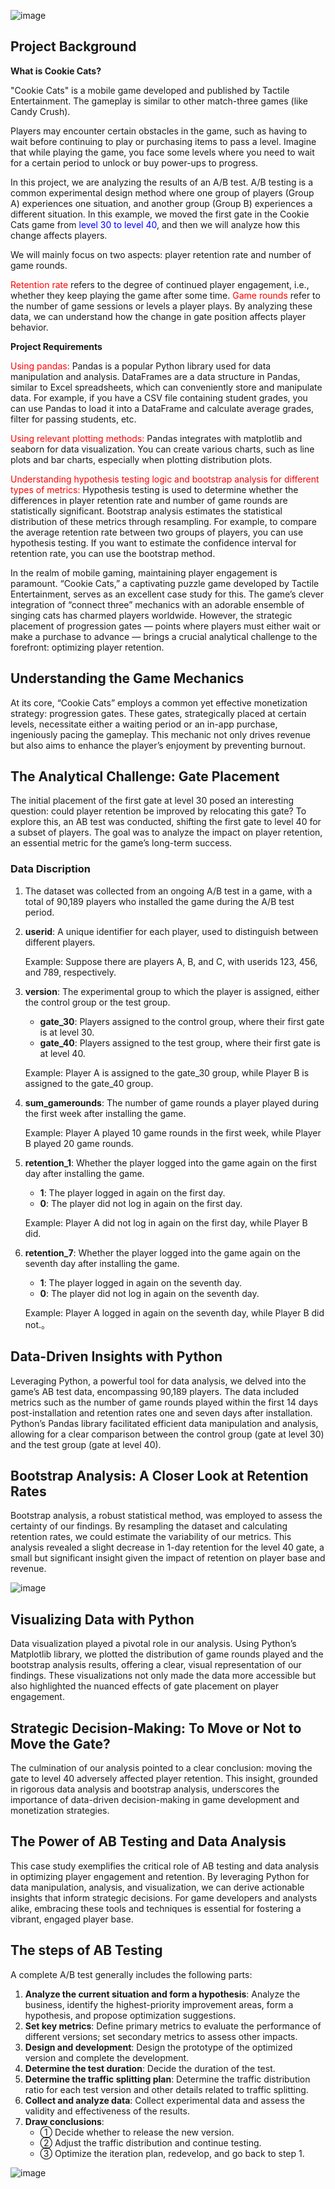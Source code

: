 ![image](https://github.com/user-attachments/assets/980c6187-8669-48cb-a35d-b288ffea97d9)
##  Project Background 
**What is Cookie Cats?**

"Cookie Cats" is a mobile game developed and published by Tactile Entertainment. The gameplay is similar to other match-three games (like Candy Crush).

Players may encounter certain obstacles in the game, such as having to wait before continuing to play or purchasing items to pass a level. Imagine that while playing the game, you face some levels where you need to wait for a certain period to unlock or buy power-ups to progress.

In this project, we are analyzing the results of an A/B test. A/B testing is a common experimental design method where one group of players (Group A) experiences one situation, and another group (Group B) experiences a different situation. In this example, we moved the first gate in the Cookie Cats game from <font color = blue>level 30 to level 40</font>, and then we will analyze how this change affects players.

We will mainly focus on two aspects: player retention rate and number of game rounds.

<font color = red>Retention rate</font> refers to the degree of continued player engagement, i.e., whether they keep playing the game after some time.
<font color = red>Game rounds</font> refer to the number of game sessions or levels a player plays. By analyzing these data, we can understand how the change in gate position affects player behavior.

**Project Requirements**

<font color = red>Using pandas:</font> Pandas is a popular Python library used for data manipulation and analysis. DataFrames are a data structure in Pandas, similar to Excel spreadsheets, which can conveniently store and manipulate data. For example, if you have a CSV file containing student grades, you can use Pandas to load it into a DataFrame and calculate average grades, filter for passing students, etc.

<font color = red>Using relevant plotting methods:</font> Pandas integrates with matplotlib and seaborn for data visualization. You can create various charts, such as line plots and bar charts, especially when plotting distribution plots.

<font color = red>Understanding hypothesis testing logic and bootstrap analysis for different types of metrics:</font> Hypothesis testing is used to determine whether the differences in player retention rate and number of game rounds are statistically significant. Bootstrap analysis estimates the statistical distribution of these metrics through resampling. For example, to compare the average retention rate between two groups of players, you can use hypothesis testing. If you want to estimate the confidence interval for retention rate, you can use the bootstrap method.

In the realm of mobile gaming, maintaining player engagement is paramount. “Cookie Cats,” a captivating puzzle game developed by Tactile Entertainment, serves as an excellent case study for this. The game’s clever integration of “connect three” mechanics with an adorable ensemble of singing cats has charmed players worldwide. However, the strategic placement of progression gates — points where players must either wait or make a purchase to advance — brings a crucial analytical challenge to the forefront: optimizing player retention.

## Understanding the Game Mechanics

At its core, “Cookie Cats” employs a common yet effective monetization strategy: progression gates. These gates, strategically placed at certain levels, necessitate either a waiting period or an in-app purchase, ingeniously pacing the gameplay. This mechanic not only drives revenue but also aims to enhance the player’s enjoyment by preventing burnout.

## The Analytical Challenge: Gate Placement

The initial placement of the first gate at level 30 posed an interesting question: could player retention be improved by relocating this gate? To explore this, an AB test was conducted, shifting the first gate to level 40 for a subset of players. The goal was to analyze the impact on player retention, an essential metric for the game’s long-term success.

### Data Discription <a name= '2'></a>
1. The dataset was collected from an ongoing A/B test in a game, with a total of 90,189 players who installed the game during the A/B test period.

  1. **userid**: A unique identifier for each player, used to distinguish between different players.

     Example: Suppose there are players A, B, and C, with userids 123, 456, and 789, respectively.

  2. **version**: The experimental group to which the player is assigned, either the control group or the test group.

     - **gate_30**: Players assigned to the control group, where their first gate is at level 30.
     - **gate_40**: Players assigned to the test group, where their first gate is at level 40.

     Example: Player A is assigned to the gate_30 group, while Player B is assigned to the gate_40 group.

  3. **sum_gamerounds**: The number of game rounds a player played during the first week after installing the game.

     Example: Player A played 10 game rounds in the first week, while Player B played 20 game rounds.

  4. **retention_1**: Whether the player logged into the game again on the first day after installing the game.

     - **1**: The player logged in again on the first day.
     - **0**: The player did not log in again on the first day.

     Example: Player A did not log in again on the first day, while Player B did.

  5. **retention_7**: Whether the player logged into the game again on the seventh day after installing the game.

     - **1**: The player logged in again on the seventh day.
     - **0**: The player did not log in again on the seventh day.

     Example: Player A logged in again on the seventh day, while Player B did not.。
     
## Data-Driven Insights with Python

Leveraging Python, a powerful tool for data analysis, we delved into the game’s AB test data, encompassing 90,189 players. The data included metrics such as the number of game rounds played within the first 14 days post-installation and retention rates one and seven days after installation. Python’s Pandas library facilitated efficient data manipulation and analysis, allowing for a clear comparison between the control group (gate at level 30) and the test group (gate at level 40).

## Bootstrap Analysis: A Closer Look at Retention Rates

Bootstrap analysis, a robust statistical method, was employed to assess the certainty of our findings. By resampling the dataset and calculating retention rates, we could estimate the variability of our metrics. This analysis revealed a slight decrease in 1-day retention for the level 40 gate, a small but significant insight given the impact of retention on player base and revenue.

![image](https://github.com/user-attachments/assets/03480590-f5d6-4671-bc90-d138520f715a)



## Visualizing Data with Python

Data visualization played a pivotal role in our analysis. Using Python’s Matplotlib library, we plotted the distribution of game rounds played and the bootstrap analysis results, offering a clear, visual representation of our findings. These visualizations not only made the data more accessible but also highlighted the nuanced effects of gate placement on player engagement.

## Strategic Decision-Making: To Move or Not to Move the Gate?

The culmination of our analysis pointed to a clear conclusion: moving the gate to level 40 adversely affected player retention. This insight, grounded in rigorous data analysis and bootstrap analysis, underscores the importance of data-driven decision-making in game development and monetization strategies.

## The Power of AB Testing and Data Analysis

This case study exemplifies the critical role of AB testing and data analysis in optimizing player engagement and retention. By leveraging Python for data manipulation, analysis, and visualization, we can derive actionable insights that inform strategic decisions. For game developers and analysts alike, embracing these tools and techniques is essential for fostering a vibrant, engaged player base.

## The steps of AB Testing

  A complete A/B test generally includes the following parts:

  1. **Analyze the current situation and form a hypothesis**: Analyze the business, identify the highest-priority improvement areas, form a hypothesis, and propose optimization suggestions.
  2. **Set key metrics**: Define primary metrics to evaluate the performance of different versions; set secondary metrics to assess other impacts.
  3. **Design and development**: Design the prototype of the optimized version and complete the development.
  4. **Determine the test duration**: Decide the duration of the test.
  5. **Determine the traffic splitting plan**: Determine the traffic distribution ratio for each test version and other details related to traffic splitting.
  6. **Collect and analyze data**: Collect experimental data and assess the validity and effectiveness of the results.
  7. **Draw conclusions**:
     - ① Decide whether to release the new version.
     - ② Adjust the traffic distribution and continue testing.
     - ③ Optimize the iteration plan, redevelop, and go back to step 1.

![image](https://github.com/user-attachments/assets/c0d7d6e0-b501-4876-9603-8c0d32118ad0)



